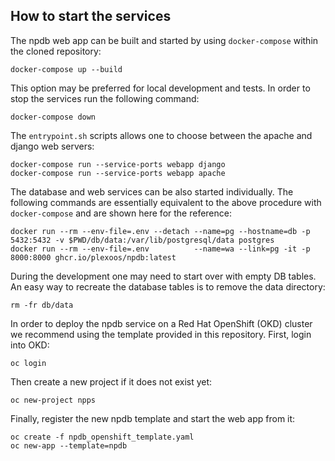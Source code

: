 ## How to start the services

The npdb web app can be built and started by using `docker-compose` within the
cloned repository:

```shell
docker-compose up --build
```

This option may be preferred for local development and tests. In order to stop
the services run the following command:

```shell
docker-compose down
```

The `entrypoint.sh` scripts allows one to choose between the apache and django
web servers:

```shell
docker-compose run --service-ports webapp django
docker-compose run --service-ports webapp apache
```

The database and web services can be also started individually. The following
commands are essentially equivalent to the above procedure with `docker-compose`
and are shown here for the reference:

```shell
docker run --rm --env-file=.env --detach --name=pg --hostname=db -p 5432:5432 -v $PWD/db/data:/var/lib/postgresql/data postgres
docker run --rm --env-file=.env          --name=wa --link=pg -it -p 8000:8000 ghcr.io/plexoos/npdb:latest
```

During the development one may need to start over with empty DB tables. An easy
way to recreate the database tables is to remove the data directory:

```shell
rm -fr db/data
```

In order to deploy the npdb service on a Red Hat OpenShift (OKD) cluster we
recommend using the template provided in this repository. First, login into OKD:

```shell
oc login
```

Then create a new project if it does not exist yet:

```shell
oc new-project npps
```

Finally, register the new npdb template and start the web app from it:

```shell
oc create -f npdb_openshift_template.yaml
oc new-app --template=npdb
```
